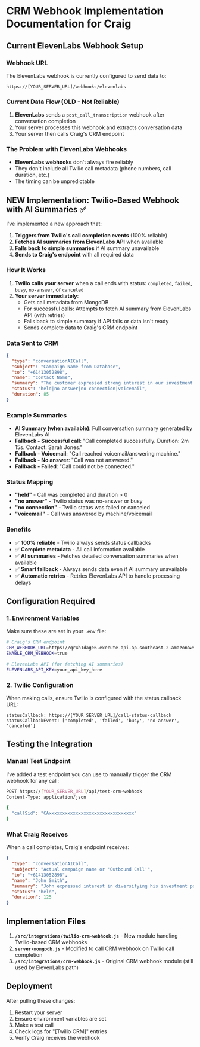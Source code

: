 # CRM Webhook Implementation Documentation for Craig

## Current ElevenLabs Webhook Setup

### Webhook URL
The ElevenLabs webhook is currently configured to send data to:
```
https://[YOUR_SERVER_URL]/webhooks/elevenlabs
```

### Current Data Flow (OLD - Not Reliable)
1. **ElevenLabs** sends a `post_call_transcription` webhook after conversation completion
2. Your server processes this webhook and extracts conversation data
3. Your server then calls Craig's CRM endpoint

### The Problem with ElevenLabs Webhooks
- **ElevenLabs webhooks** don't always fire reliably
- They don't include all Twilio call metadata (phone numbers, call duration, etc.)
- The timing can be unpredictable

## NEW Implementation: Twilio-Based Webhook with AI Summaries ✅

I've implemented a new approach that:
1. **Triggers from Twilio's call completion events** (100% reliable)
2. **Fetches AI summaries from ElevenLabs API** when available
3. **Falls back to simple summaries** if AI summary unavailable
4. **Sends to Craig's endpoint** with all required data

### How It Works

1. **Twilio calls your server** when a call ends with status: `completed`, `failed`, `busy`, `no-answer`, or `canceled`
2. **Your server immediately**:
   - Gets call metadata from MongoDB
   - For successful calls: Attempts to fetch AI summary from ElevenLabs API (with retries)
   - Falls back to simple summary if API fails or data isn't ready
   - Sends complete data to Craig's CRM endpoint

### Data Sent to CRM
```json
{
  "type": "conversationAICall",
  "subject": "Campaign Name from Database",
  "to": "+61413052898",
  "name": "Contact Name",
  "summary": "The customer expressed strong interest in our investment product. They asked about minimum investment amounts and expected returns. I provided detailed information about our current offerings and scheduled a follow-up call for next Tuesday to discuss their portfolio requirements.",
  "status": "held|no answer|no connection|voicemail",
  "duration": 85
}
```

### Example Summaries
- **AI Summary (when available)**: Full conversation summary generated by ElevenLabs AI
- **Fallback - Successful call**: "Call completed successfully. Duration: 2m 15s. Contact: Sarah Jones."
- **Fallback - Voicemail**: "Call reached voicemail/answering machine."
- **Fallback - No answer**: "Call was not answered."
- **Fallback - Failed**: "Call could not be connected."

### Status Mapping
- **"held"** - Call was completed and duration > 0
- **"no answer"** - Twilio status was no-answer or busy
- **"no connection"** - Twilio status was failed or canceled
- **"voicemail"** - Call was answered by machine/voicemail

### Benefits
- ✅ **100% reliable** - Twilio always sends status callbacks
- ✅ **Complete metadata** - All call information available
- ✅ **AI summaries** - Fetches detailed conversation summaries when available
- ✅ **Smart fallback** - Always sends data even if AI summary unavailable
- ✅ **Automatic retries** - Retries ElevenLabs API to handle processing delays

## Configuration Required

### 1. Environment Variables
Make sure these are set in your `.env` file:
```bash
# Craig's CRM endpoint
CRM_WEBHOOK_URL=https://qr4h1dage6.execute-api.ap-southeast-2.amazonaws.com/crm/calls/webhook/is
ENABLE_CRM_WEBHOOK=true

# ElevenLabs API (for fetching AI summaries)
ELEVENLABS_API_KEY=your_api_key_here
```

### 2. Twilio Configuration
When making calls, ensure Twilio is configured with the status callback URL:
```
statusCallback: https://[YOUR_SERVER_URL]/call-status-callback
statusCallbackEvent: ['completed', 'failed', 'busy', 'no-answer', 'canceled']
```

## Testing the Integration

### Manual Test Endpoint
I've added a test endpoint you can use to manually trigger the CRM webhook for any call:

```bash
POST https://[YOUR_SERVER_URL]/api/test-crm-webhook
Content-Type: application/json

{
  "callSid": "CAxxxxxxxxxxxxxxxxxxxxxxxxxxxxxxxx"
}
```

### What Craig Receives
When a call completes, Craig's endpoint receives:
```json
{
  "type": "conversationAICall",
  "subject": "Actual campaign name or 'Outbound Call'",
  "to": "+61413052898",
  "name": "John Smith",
  "summary": "John expressed interest in diversifying his investment portfolio. He currently has $50,000 to invest and is looking for medium-risk options with potential for growth. We discussed our balanced fund options and the benefits of dollar-cost averaging. John requested detailed prospectus documents which I promised to email. He seemed particularly interested in our ESG-focused funds. Scheduled a follow-up call for next week to review the materials and potentially begin the onboarding process.",
  "status": "held",
  "duration": 125
}
```

## Implementation Files

1. **`/src/integrations/twilio-crm-webhook.js`** - New module handling Twilio-based CRM webhooks
2. **`server-mongodb.js`** - Modified to call CRM webhook on Twilio call completion
3. **`/src/integrations/crm-webhook.js`** - Original CRM webhook module (still used by ElevenLabs path)

## Deployment

After pulling these changes:
1. Restart your server
2. Ensure environment variables are set
3. Make a test call
4. Check logs for "[Twilio CRM]" entries
5. Verify Craig receives the webhook